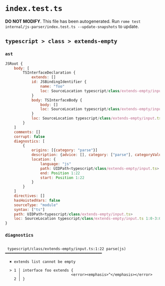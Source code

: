# `index.test.ts`

**DO NOT MODIFY**. This file has been autogenerated. Run `rome test internal/js-parser/index.test.ts --update-snapshots` to update.

## `typescript > class > extends-empty`

### `ast`

```javascript
JSRoot {
	body: [
		TSInterfaceDeclaration {
			extends: []
			id: JSBindingIdentifier {
				name: "foo"
				loc: SourceLocation typescript/class/extends-empty/input.ts 1:10-1:13 (foo)
			}
			body: TSInterfaceBody {
				body: []
				loc: SourceLocation typescript/class/extends-empty/input.ts 1:22-2:1
			}
			loc: SourceLocation typescript/class/extends-empty/input.ts 1:0-2:1
		}
	]
	comments: []
	corrupt: false
	diagnostics: [
		{
			origins: [{category: "parse"}]
			description: {advice: [], category: ["parse"], categoryValue: "js", message: ["extends", RAW_MARKUP {value: " list cannot be empty"}]}
			location: {
				language: "js"
				path: UIDPath<typescript/class/extends-empty/input.ts>
				end: Position 1:22
				start: Position 1:22
			}
		}
	]
	directives: []
	hasHoistedVars: false
	sourceType: "module"
	syntax: ["ts"]
	path: UIDPath<typescript/class/extends-empty/input.ts>
	loc: SourceLocation typescript/class/extends-empty/input.ts 1:0-3:0
}
```

### `diagnostics`

```

 typescript/class/extends-empty/input.ts:1:22 parse(js) ━━━━━━━━━━━━━━━━━━━━━━━━━━━━━━━━━━━━━━━━━━━━

  ✖ extends list cannot be empty

  > 1 │ interface foo extends {
      │                       <error><emphasis>^</emphasis></error>
    2 │ }


```
